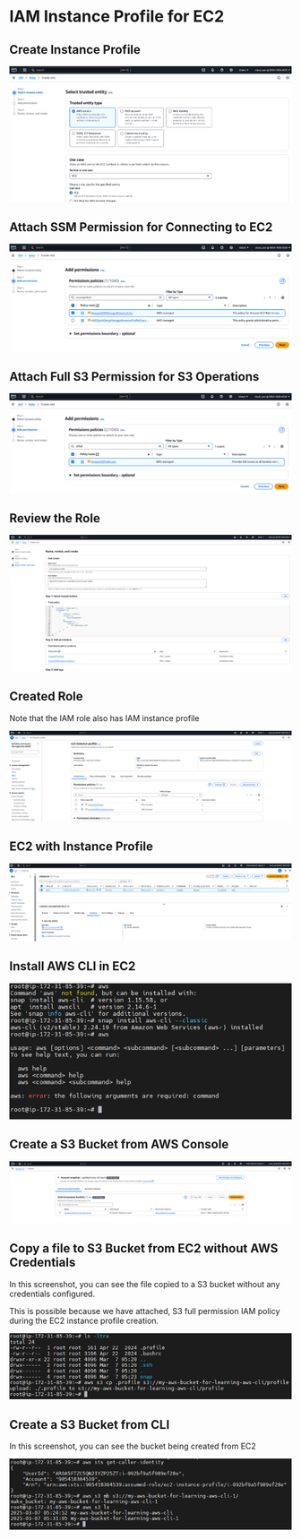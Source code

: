 # IAM Instance Profile for EC2

## Create Instance Profile

![ec2-instance-profile](images/1-ec2-instance-profile.png)


## Attach SSM Permission for Connecting to EC2

![role-permission1](images/2-role-permission1.png)


## Attach Full S3 Permission for S3 Operations

![role-permission2](images/3-role-permission2.png)


## Review the Role

![review-role](images/4-review-role.png)


## Created Role

Note that the IAM role also has IAM instance profile

![created-role](images/5-created-role.png)


## EC2 with Instance Profile 

![ec2-with-instance-profile](images/6-ec2-with-instance-profile.png)


## Install AWS CLI in EC2

![install-aws-cli](images/7-install-aws-cli.png)


## Create a S3 Bucket from AWS Console

![create-s3-bucket](images/8-create-s3-bucket.png)


## Copy a file to S3 Bucket from EC2 without AWS Credentials

In this screenshot, you can see the file copied to a S3 bucket without any credentials configured.

This is possible because we have attached, S3 full permission IAM policy during the EC2 instance profile creation.

![ability-to-copy-file-to-s3-bucket](images/9-ability-to-copy-file-to-s3-bucket.png)


## Create a S3 Bucket from CLI

In this screenshot, you can see the bucket being created from EC2

![create-bucket-from-cli](images/10-create-bucket-from-cli.png)
